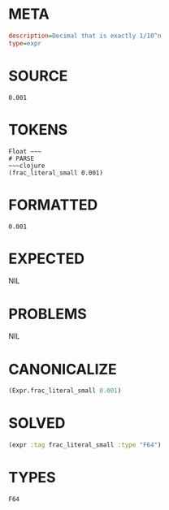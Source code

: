 # META
~~~ini
description=Decimal that is exactly 1/10^n
type=expr
~~~
# SOURCE
~~~roc
0.001
~~~
# TOKENS
~~~text
Float ~~~
# PARSE
~~~clojure
(frac_literal_small 0.001)
~~~
# FORMATTED
~~~roc
0.001
~~~
# EXPECTED
NIL
# PROBLEMS
NIL
# CANONICALIZE
~~~clojure
(Expr.frac_literal_small 0.001)
~~~
# SOLVED
~~~clojure
(expr :tag frac_literal_small :type "F64")
~~~
# TYPES
~~~roc
F64
~~~
